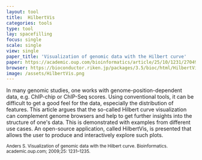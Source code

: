 ```yaml
---
layout: tool
title:  HilbertVis
categories: tools
type: tool
lay: spacefilling
focus: single
scale: single
view: single
paper_title: 'Visualization of genomic data with the Hilbert curve'
paper: https://academic.oup.com/bioinformatics/article/25/10/1231/270493
browser: https://bioconductor.riken.jp/packages/3.5/bioc/html/HilbertVis.html
image: /assets/HilbertVis.png
---
```



In many genomic studies, one works with genome-position-dependent data, e.g. ChIP-chip or ChIP-Seq scores. Using conventional tools, it can be difficult to get a good feel for the data, especially the distribution of features. This article argues that the so-called Hilbert curve visualization can complement genome browsers and help to get further insights into the structure of one's data. This is demonstrated with examples from different use cases. An open-source application, called HilbertVis, is presented that allows the user to produce and interactively explore such plots.

<small>Anders S. Visualization of genomic data with the Hilbert curve. Bioinformatics. academic.oup.com; 2009;25: 1231–1235.</small>
